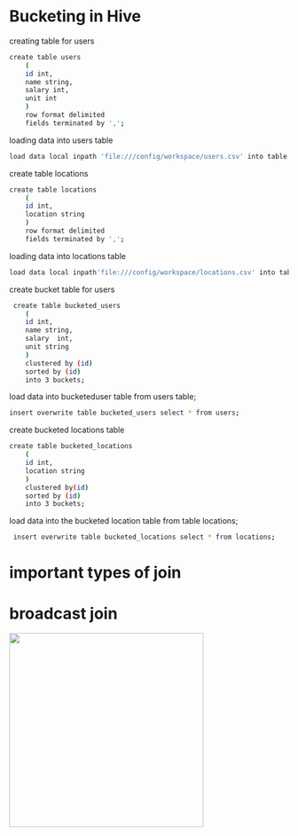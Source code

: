 # Bucketing in Hive

creating table for users
```bash
create table users
    (
    id int,
    name string,
    salary int,
    unit int
    )
    row format delimited
    fields terminated by ',';
```
loading data into users table
```bash
load data local inpath 'file:///config/workspace/users.csv' into table users;
```

create table locations
```bash
create table locations
    (
    id int,
    location string
    )
    row format delimited
    fields terminated by ',';
```
loading data into locations table
```bash
load data local inpath'file:///config/workspace/locations.csv' into table locations;
```
create bucket table for users
```bash
 create table bucketed_users
    (
    id int,
    name string,
    salary  int,
    unit string
    )
    clustered by (id)
    sorted by (id)
    into 3 buckets;
```
load data into bucketeduser table from users table;
```bash
insert overwrite table bucketed_users select * from users;
```
create bucketed locations table 
```bash
create table bucketed_locations
    (
    id int,
    location string
    )
    clustered by(id)
    sorted by (id)
    into 3 buckets;
  ```

load data into the bucketed location table from table locations;
```bash
 insert overwrite table bucketed_locations select * from locations;
```


# important types of join
# broadcast join
<img src="https://www.clairvoyant.ai/hubfs/img2.png" width="350" >

